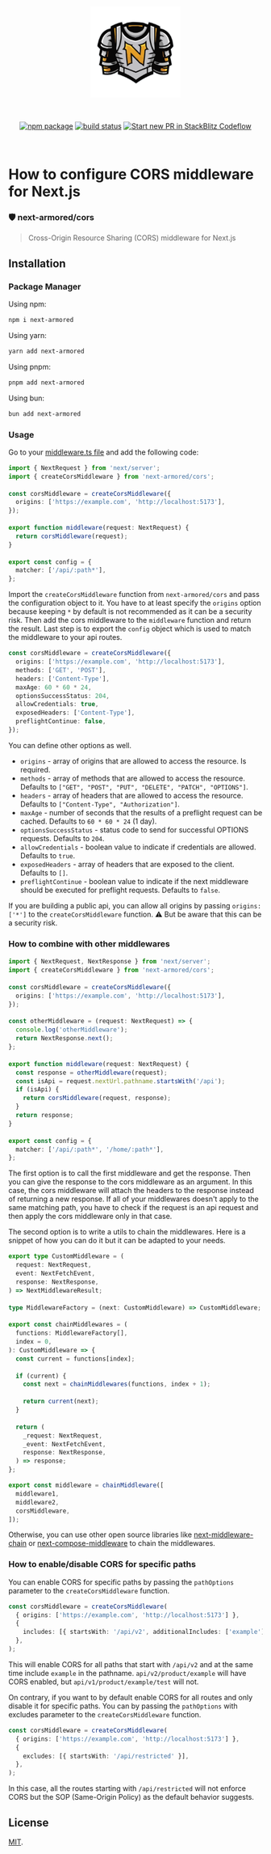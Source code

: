 <p align="center">
  <a 
  href="https://raw.githubusercontent.com/marek-e/next-armored/master/assets/n-armor.svg" target="_blank" rel="noopener noreferrer">
    <img width="180" src="https://raw.githubusercontent.com/marek-e/next-armored/master/assets/n-armor.svg" alt="next-armored logo">
  </a>
</p>
<br/>
<p align="center">
  <a href="https://npmjs.com/package/next-armored"><img src="https://img.shields.io/npm/v/next-armored.svg" alt="npm package"></a>
  <a href="https://github.com/marek-e/next-armored/actions/workflows/ci.yml"><img src="https://github.com/marek-e/next-armored/actions/workflows/ci.yml/badge.svg?branch=master" alt="build status"></a>
  <a href="https://pr.new/marek-e/next-armored"><img src="https://developer.stackblitz.com/img/start_pr_dark_small.svg" alt="Start new PR in StackBlitz Codeflow"></a>
</p>
<br/>

# How to configure CORS middleware for Next.js

### 🛡️ next-armored/cors

> Cross-Origin Resource Sharing (CORS) middleware for Next.js

## Installation

### Package Manager

Using npm:

```bash
npm i next-armored
```

Using yarn:

```bash
yarn add next-armored
```

Using pnpm:

```bash
pnpm add next-armored
```

Using bun:

```bash
bun add next-armored
```

### Usage

Go to your [middleware.ts file](./src/middleware.ts) and add the following code:

```typescript middleware.ts
import { NextRequest } from 'next/server';
import { createCorsMiddleware } from 'next-armored/cors';

const corsMiddleware = createCorsMiddleware({
  origins: ['https://example.com', 'http://localhost:5173'],
});

export function middleware(request: NextRequest) {
  return corsMiddleware(request);
}

export const config = {
  matcher: ['/api/:path*'],
};
```

Import the `createCorsMiddleware` function from `next-armored/cors` and pass the configuration object to it.
You have to at least specify the `origins` option because keeping `*` by default is not recommended as it can be a security risk.
Then add the cors middleware to the `middleware` function and return the result.
Last step is to export the `config` object which is used to match the middleware to your api routes.

```typescript
const corsMiddleware = createCorsMiddleware({
  origins: ['https://example.com', 'http://localhost:5173'],
  methods: ['GET', 'POST'],
  headers: ['Content-Type'],
  maxAge: 60 * 60 * 24,
  optionsSuccessStatus: 204,
  allowCredentials: true,
  exposedHeaders: ['Content-Type'],
  preflightContinue: false,
});
```

You can define other options as well.

- `origins` - array of origins that are allowed to access the resource. Is required.
- `methods` - array of methods that are allowed to access the resource. Defaults to `["GET", "POST", "PUT", "DELETE", "PATCH", "OPTIONS"]`.
- `headers` - array of headers that are allowed to access the resource. Defaults to `["Content-Type", "Authorization"]`.
- `maxAge` - number of seconds that the results of a preflight request can be cached. Defaults to `60 * 60 * 24` (1 day).
- `optionsSuccessStatus` - status code to send for successful OPTIONS requests. Defaults to `204`.
- `allowCredentials` - boolean value to indicate if credentials are allowed. Defaults to `true`.
- `exposedHeaders` - array of headers that are exposed to the client. Defaults to `[]`.
- `preflightContinue` - boolean value to indicate if the next middleware should be executed for preflight requests. Defaults to `false`.

If you are building a public api, you can allow all origins by passing `origins: ['*']` to the `createCorsMiddleware` function.
⚠️ But be aware that this can be a security risk.

### How to combine with other middlewares

```typescript middleware.ts
import { NextRequest, NextResponse } from 'next/server';
import { createCorsMiddleware } from 'next-armored/cors';

const corsMiddleware = createCorsMiddleware({
  origins: ['https://example.com', 'http://localhost:5173'],
});

const otherMiddleware = (request: NextRequest) => {
  console.log('otherMiddleware');
  return NextResponse.next();
};

export function middleware(request: NextRequest) {
  const response = otherMiddleware(request);
  const isApi = request.nextUrl.pathname.startsWith('/api');
  if (isApi) {
    return corsMiddleware(request, response);
  }
  return response;
}

export const config = {
  matcher: ['/api/:path*', '/home/:path*'],
};
```

The first option is to call the first middleware and get the response.
Then you can give the response to the cors middleware as an argument.
In this case, the cors middleware will attach the headers to the response instead of returning a new response.
If all of your middlewares doesn't apply to the same matching path, you have to check if the request is an api request and then apply the cors middleware only in that case.

The second option is to write a utils to chain the middlewares. Here is a snippet of how you can do it but it can be adapted to your needs.

```typescript chainMiddlewares.ts
export type CustomMiddleware = (
  request: NextRequest,
  event: NextFetchEvent,
  response: NextResponse,
) => NextMiddlewareResult;

type MiddlewareFactory = (next: CustomMiddleware) => CustomMiddleware;

export const chainMiddlewares = (
  functions: MiddlewareFactory[],
  index = 0,
): CustomMiddleware => {
  const current = functions[index];

  if (current) {
    const next = chainMiddlewares(functions, index + 1);

    return current(next);
  }

  return (
    _request: NextRequest,
    _event: NextFetchEvent,
    response: NextResponse,
  ) => response;
};
```

```typescript middlewares.ts
export const middleware = chainMiddleware([
  middleware1,
  middleware2,
  corsMiddleware,
]);
```

Otherwise, you can use other open source libraries like [next-middleware-chain](https://github.com/HamedBahram/next-middleware-chain) or [next-compose-middleware](https://github.com/kj455/next-compose-middleware) to chain the middlewares.

### How to enable/disable CORS for specific paths

You can enable CORS for specific paths by passing the `pathOptions` parameter to the `createCorsMiddleware` function.

```typescript
const corsMiddleware = createCorsMiddleware(
  { origins: ['https://example.com', 'http://localhost:5173'] },
  {
    includes: [{ startsWith: '/api/v2', additionalIncludes: ['example'] }],
  },
);
```

This will enable CORS for all paths that start with `/api/v2` and at the same time include `example` in the pathname.
`api/v2/product/example` will have CORS enabled, but `api/v1/product/example/test` will not.

On contrary, if you want to by default enable CORS for all routes and only disable it for specific paths. You can by passing the `pathOptions` with excludes parameter to the `createCorsMiddleware` function.

```typescript
const corsMiddleware = createCorsMiddleware(
  { origins: ['https://example.com', 'http://localhost:5173'] },
  {
    excludes: [{ startsWith: '/api/restricted' }],
  },
);
```

In this case, all the routes starting with `/api/restricted` will not enforce CORS but the SOP (Same-Origin Policy) as the default behavior suggests.

## License

[MIT](LICENSE).
